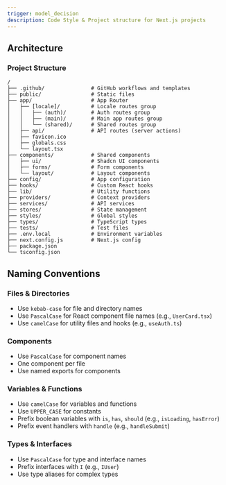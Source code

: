 ```yaml
---
trigger: model_decision
description: Code Style & Project structure for Next.js projects
---
```

## Architecture

### Project Structure
```
/
├── .github/               # GitHub workflows and templates
├── public/                # Static files
├── app/                   # App Router
│   ├── [locale]/          # Locale routes group
│   │   ├── (auth)/        # Auth routes group
│   │   ├── (main)/        # Main app routes group
│   │   └── (shared)/      # Shared routes group
│   ├── api/               # API routes (server actions)
│   ├── favicon.ico
│   ├── globals.css
│   └── layout.tsx
├── components/            # Shared components
│   ├── ui/                # Shadcn UI components
│   ├── forms/             # Form components
│   └── layout/            # Layout components
├── config/                # App configuration
├── hooks/                 # Custom React hooks
├── lib/                   # Utility functions
├── providers/             # Context providers
├── services/              # API services
├── stores/                # State management
├── styles/                # Global styles
├── types/                 # TypeScript types
├── tests/                 # Test files
├── .env.local             # Environment variables
├── next.config.js         # Next.js config
├── package.json
└── tsconfig.json
```

## Naming Conventions

### Files & Directories

- Use `kebab-case` for file and directory names
- Use `PascalCase` for React component file names (e.g., `UserCard.tsx`)
- Use `camelCase` for utility files and hooks (e.g., `useAuth.ts`)

### Components

- Use `PascalCase` for component names
- One component per file
- Use named exports for components

### Variables & Functions

- Use `camelCase` for variables and functions
- Use `UPPER_CASE` for constants
- Prefix boolean variables with `is`, `has`, `should` (e.g., `isLoading`, `hasError`)
- Prefix event handlers with `handle` (e.g., `handleSubmit`)

### Types & Interfaces

- Use `PascalCase` for type and interface names
- Prefix interfaces with `I` (e.g., `IUser`)
- Use type aliases for complex types